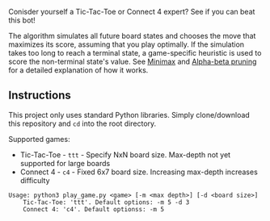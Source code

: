 Conisder yourself a Tic-Tac-Toe or Connect 4 expert? See if you can beat this bot! 

The algorithm simulates all future board states and chooses the move that maximizes its score, assuming that you play optimally. If the simulation takes too long to reach a terminal state, a game-specific heuristic is used to score the non-terminal state's value. See [Minimax](https://en.wikipedia.org/wiki/Minimax) and [Alpha-beta pruning](https://en.wikipedia.org/wiki/Alpha%E2%80%93beta_pruning) for a detailed explanation of how it works.

## Instructions

This project only uses standard Python libraries. Simply clone/download this repository and `cd` into the root directory.

Supported games:

* Tic-Tac-Toe - `ttt` - Specify NxN board size. Max-depth not yet supported for large boards
* Connect 4 - `c4` - Fixed 6x7 board size. Increasing max-depth increases difficulty

```
Usage: python3 play_game.py <game> [-m <max depth>] [-d <board size>]
    Tic-Tac-Toe: 'ttt'. Default options: -m 5 -d 3
    Connect 4: 'c4'. Default optionss: -m 5
```
